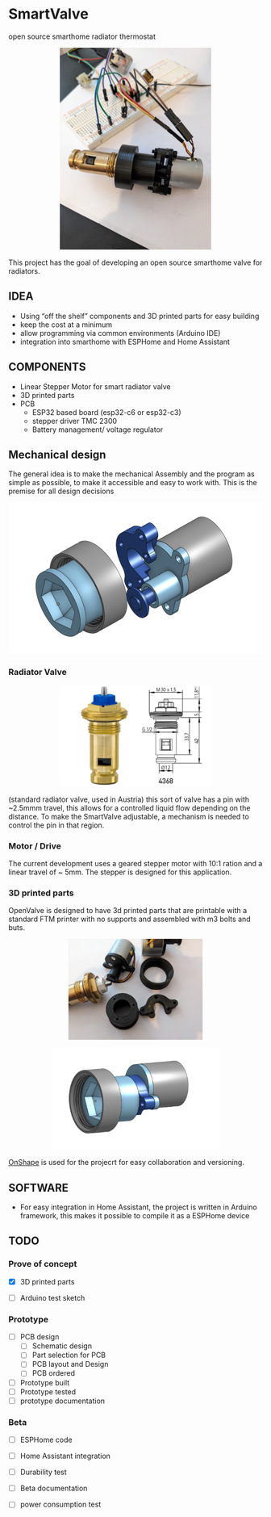 # SmartValve
open source smarthome radiator thermostat

<p align="center">
<img src="/pictures/openValve_assembled_1.jpg" height = 400>
</p>

This project has the goal of developing an open source smarthome valve for radiators. 

## IDEA
* Using “off the shelf” components and 3D printed parts for easy building 
* keep  the cost at a minimum 
* allow programming via common environments (Arduino IDE) 
* integration into smarthome with ESPHome and Home Assistant


##  COMPONENTS
* Linear Stepper Motor for smart radiator valve
* 3D printed parts
* PCB 
  * ESP32 based board (esp32-c6 or esp32-c3)
  * stepper driver TMC 2300 
  * Battery management/ voltage regulator

## Mechanical design
The general idea is to make the mechanical Assembly and the program as simple as possible, to make it accessible and easy to work with. This is the premise for all design decisions   

<p align="center">
<img src="/pictures/exploded_view_1.png" height = 300>
</p>

### Radiator Valve 
<p align="center">
<img src="/pictures/valve.png" height = 200>
</p>

(standard radiator valve, used in Austria)
this sort of valve has a pin with ~2.5mmm travel, this allows for a controlled liquid flow depending on the distance. 
To make the SmartValve adjustable, a mechanism is needed to control the pin in that region. 

### Motor / Drive
The current development uses a geared stepper motor with 10:1 ration and a linear travel of ~ 5mm. The stepper is designed for this application.


### 3D printed parts
OpenValve is designed to have 3d printed parts that are printable with a standard FTM printer with no supports and assembled with m3 bolts and buts.    

<p align="center">
<img src="/pictures/openValve_parts_1.jpg" height = 200>
</p>

<p align="center">
<img src="/pictures/assembled_1.png" height = 200>
</p>


[OnShape](https://cad.onshape.com/documents/391453e964c4cf36b71477fb/w/96218fe9ab75c37b541d1e8c/e/7027b69015998d7833889829?renderMode=0&uiState=64fb2ffe75317b0599136144https://cad.onshape.com/documents/391453e964c4cf36b71477fb/w/96218fe9ab75c37b541d1e8c/e/7027b69015998d7833889829?renderMode=0&uiState=64fb2ffe75317b0599136144) is used for the projecrt for easy collaboration and versioning.


## SOFTWARE
* For easy integration in Home Assistant, the project is written in Arduino framework, this makes it possible to compile it as a ESPHome device

## TODO

### Prove of concept
- [x] 3D printed parts 
- [ ] Arduino test sketch


### Prototype
- [ ] PCB design
  - [ ] Schematic design
  - [ ] Part selection for PCB
  - [ ] PCB layout and Design
  - [ ] PCB ordered
- [ ] Prototype built
- [ ] Prototype tested
- [ ] prototype documentation

### Beta
- [ ] ESPHome code
- [ ] Home Assistant integration
- [ ] Durability test
- [ ] Beta documentation
- [ ] power consumption test


